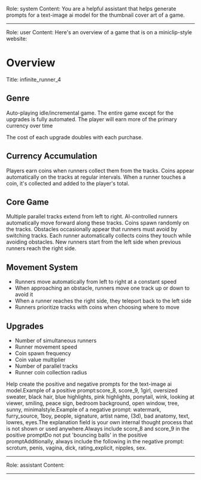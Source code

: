 Role: system
Content: You are a helpful assistant that helps generate prompts for a text-image ai model for the thumbnail cover art of a game.
__________________
Role: user
Content: Here's an overview of a game that is on a miniclip-style website:
# Overview
Title: infinite_runner_4

## Genre
Auto-playing idle/incremental game. The entire game except for the upgrades is fully automated. The player will earn more of the primary currency over time

The cost of each upgrade doubles with each purchase.

## Currency Accumulation
Players earn coins when runners collect them from the tracks. Coins appear automatically on the tracks at regular intervals. When a runner touches a coin, it's collected and added to the player's total.

## Core Game
Multiple parallel tracks extend from left to right. AI-controlled runners automatically move forward along these tracks. Coins spawn randomly on the tracks. Obstacles occasionally appear that runners must avoid by switching tracks. Each runner automatically collects coins they touch while avoiding obstacles. New runners start from the left side when previous runners reach the right side.

## Movement System
- Runners move automatically from left to right at a constant speed
- When approaching an obstacle, runners move one track up or down to avoid it
- When a runner reaches the right side, they teleport back to the left side
- Runners prioritize tracks with coins when choosing where to move

## Upgrades
- Number of simultaneous runners
- Runner movement speed
- Coin spawn frequency
- Coin value multiplier
- Number of parallel tracks
- Runner coin collection radius

Help create the positive and negative prompts for the text-image ai model.Example of a positive prompt:score_8, score_9, 1girl, oversized sweater, black hair, blue highlights, pink highlights, ponytail, wink, looking at viewer, smiling, peace sign, bedroom background, open window, tree, sunny, minimalstyle.Example of a negative prompt: watermark, furry_source, 1boy, people, signature, artist name, (3d), bad anatomy, text, lowres, eyes.The explanation field is your own internal thought process that is not shown or used anywhere.Always include score_8 and score_9 in the positive promptDo not put 'bouncing balls' in the positive promptAdditionally, always include the following in the negative prompt: scrotum, penis, vagina, dick, rating_explicit, nipples, sex.
__________________
Role: assistant
Content: 
__________________
